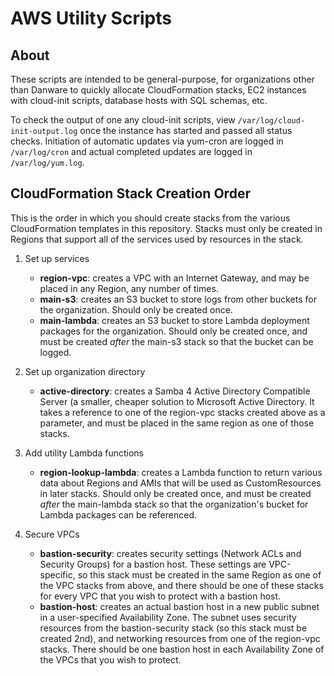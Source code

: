 # AWS Utility Scripts

## About

These scripts are intended to be general-purpose, for organizations other than Danware to quickly allocate CloudFormation stacks, EC2 instances with cloud-init scripts, database hosts with SQL schemas, etc.

To check the output of one any cloud-init scripts, view `/var/log/cloud-init-output.log` once the instance has started and passed all status checks.  Initiation of automatic updates via yum-cron are logged in `/var/log/cron` and actual completed updates are logged in `/var/log/yum.log`.

## CloudFormation Stack Creation Order

This is the order in which you should create stacks from the various CloudFormation templates in this repository.  Stacks must only be created in Regions that support all of the services used by resources in the stack.

1. Set up services
   - **region-vpc**:  creates a VPC with an Internet Gateway, and may be placed in any Region, any number of times.
   - **main-s3**:  creates an S3 bucket to store logs from other buckets for the organization.  Should only be created once.
   - **main-lambda**:  creates an S3 bucket to store Lambda deployment packages for the organization.  Should only be created once, and must be created _after_ the main-s3 stack so that the bucket can be logged.
   
2. Set up organization directory
   - **active-directory**:  creates a Samba 4 Active Directory Compatible Server (a smaller, cheaper solution to Microsoft Active Directory.  It takes a reference to one of the region-vpc stacks created above as a parameter, and must be placed in the same region as one of those stacks.
   
3. Add utility Lambda functions
   - **region-lookup-lambda**:  creates a Lambda function to return various data about Regions and AMIs that will be used as CustomResources in later stacks.  Should only be created once, and must be created _after_ the main-lambda stack so that the organization's bucket for Lambda packages can be referenced.
   
4. Secure VPCs
   - **bastion-security**: creates security settings (Network ACLs and Security Groups) for a bastion host.  These settings are VPC-specific, so this stack must be created in the same Region as one of the VPC stacks from above, and there should be one of these stacks for every VPC that you wish to protect with a bastion host.
   - **bastion-host**: creates an actual bastion host in a new public subnet in a user-specified Availability Zone.  The subnet uses security resources from the bastion-security stack (so this stack must be created 2nd), and networking resources from one of the region-vpc stacks.  There should be one bastion host in each Availability Zone of the VPCs that you wish to protect.

